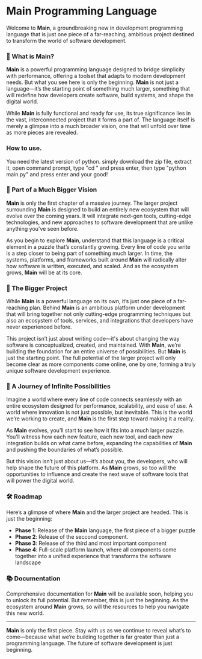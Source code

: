 # Main Programming Language

Welcome to **Main**, a groundbreaking new in development programming language that is just one piece of a far-reaching, ambitious project destined to transform the world of software development.

### 🚀 What is **Main**?

**Main** is a powerful programming language designed to bridge simplicity with performance, offering a toolset that adapts to modern development needs. But what you see here is only the beginning. **Main** is not just a language—it’s the starting point of something much larger, something that will redefine how developers create software, build systems, and shape the digital world.

While **Main** is fully functional and ready for use, its true significance lies in the vast, interconnected project that it forms a part of. The language itself is merely a glimpse into a much broader vision, one that will unfold over time as more pieces are revealed.

### How to use.
You need the latest version of python. simply download the zip file, extract it, open command prompt, type "cd <Directory of the extracted zip file>" and press enter, then type "python main.py" and press enter and your good!

### 🧩 Part of a Much Bigger Vision

**Main** is only the first chapter of a massive journey. The larger project surrounding **Main** is designed to build an entirely new ecosystem that will evolve over the coming years. It will integrate next-gen tools, cutting-edge technologies, and new approaches to software development that are unlike anything you've seen before.

As you begin to explore **Main**, understand that this language is a critical element in a puzzle that’s constantly growing. Every line of code you write is a step closer to being part of something much larger. In time, the systems, platforms, and frameworks built around **Main** will radically alter how software is written, executed, and scaled. And as the ecosystem grows, **Main** will be at its core.

### 🔮 The Bigger Project

While **Main** is a powerful language on its own, it’s just one piece of a far-reaching plan. Behind **Main** is an ambitious platform under development that will bring together not only cutting-edge programming techniques but also an ecosystem of tools, services, and integrations that developers have never experienced before.

This project isn’t just about writing code—it's about changing the way software is conceptualized, created, and maintained. With **Main**, we’re building the foundation for an entire universe of possibilities. But **Main** is just the starting point. The full potential of the larger project will only become clear as more components come online, one by one, forming a truly unique software development experience.

### 🌱 A Journey of Infinite Possibilities

Imagine a world where every line of code connects seamlessly with an entire ecosystem designed for performance, scalability, and ease of use. A world where innovation is not just possible, but inevitable. This is the world we’re working to create, and **Main** is the first step toward making it a reality.

As **Main** evolves, you’ll start to see how it fits into a much larger puzzle. You’ll witness how each new feature, each new tool, and each new integration builds on what came before, expanding the capabilities of **Main** and pushing the boundaries of what’s possible.

But this vision isn’t just about us—it’s about you, the developers, who will help shape the future of this platform. As **Main** grows, so too will the opportunities to influence and create the next wave of software tools that will power the digital world.

### 🛠️ Roadmap

Here’s a glimpse of where **Main** and the larger project are headed. This is just the beginning:

- **Phase 1**: Release of the **Main** language, the first piece of a bigger puzzle
- **Phase 2**: Release of the seccond component.
- **Phase 3**: Release of the third and most important component
- **Phase 4**: Full-scale platform launch, where all components come together into a unified experience that transforms the software landscape

### 📚 Documentation

Comprehensive documentation for **Main** will be available soon, helping you to unlock its full potential. But remember, this is just the beginning. As the ecosystem around **Main** grows, so will the resources to help you navigate this new world.

---

**Main** is only the first piece. Stay with us as we continue to reveal what’s to come—because what we’re building together is far greater than just a programming language. The future of software development is just beginning.
